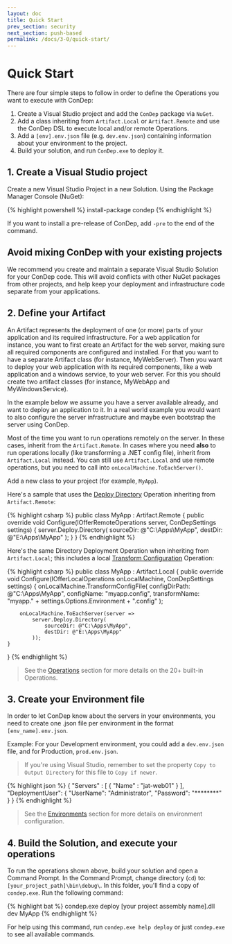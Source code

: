 ```yaml
---
layout: doc
title: Quick Start
prev_section: security
next_section: push-based
permalink: /docs/3-0/quick-start/
---
```


Quick Start
===========

There are four simple steps to follow in order to define the Operations you want to execute with ConDep:

1. Create a Visual Studio project and add the `ConDep` package via `NuGet`.
2. Add a class inheriting from `Artifact.Local` or `Artifact.Remote` and use the ConDep DSL to execute local and/or remote Operations.
3. Add a `[env].env.json` file (e.g. `dev.env.json`) containing information about your environment to the project.
4. Build your solution, and run `ConDep.exe` to deploy it.

## 1. Create a Visual Studio project

Create a new Visual Studio Project in a new Solution. Using the Package Manager Console (NuGet):

{% highlight powershell %}
install-package condep
{% endhighlight %}

If you want to install a pre-release of ConDep, add `-pre` to the end of the command.

<div class="note warning">
	<h2>Avoid mixing ConDep with your existing projects</h2>
  <p>
		We recommend you create and maintain a separate Visual Studio Solution for your ConDep code. This will avoid conflicts with other NuGet packages from other projects, and help keep your deployment and infrastructure code separate from your applications.
	</p>
</div>

## 2. Define your Artifact

An Artifact represents the deployment of one (or more) parts of your application and its required infrastructure. For a web application for instance, you want to first create an Artifact for the web server, making sure all required components are configured and installed. For that you want to have a separate Artifact class (for instance, MyWebServer). Then you want to deploy your web application with its required components, like a web application and a windows service, to your web server. For this you should create two artifact classes (for instance, MyWebApp and MyWindowsService).

In the example below we assume you have a server available already, and want to deploy an application to it. In a real world example you would want to also configure the server infrastructure and maybe even bootstrap the server using ConDep. 

Most of the time you want to run operations remotely on the server. In these cases, inherit from the `Artifact.Remote`. In cases where you need **also** to run operations locally (like transforming a .NET config file), inherit from `Artifact.Local` instead. You can still use `Artifact.Local` and use remote operations, but you need to call into `onLocalMachine.ToEachServer()`.

Add a new class to your project (for example, `MyApp`).

Here's a sample that uses the [Deploy Directory](/docs/3-0/operations/deployment/directory/) Operation
inheriting from `Artifact.Remote`:

{% highlight csharp %}
public class MyApp : Artifact.Remote
{
    public override void Configure(IOfferRemoteOperations server, ConDepSettings settings)
    {
        server.Deploy.Directory(
            sourceDir: @"C:\Apps\MyApp",
            destDir: @"E:\Apps\MyApp"
        );
    }
}
{% endhighlight %}

Here's the same Directory Deployment Operation when inheriting from `Artifact.Local`;
this includes a local [Transform Configuration](/docs/3-0/operations/local/transform-config/) Operation:

{% highlight csharp %}
public class MyApp : Artifact.Local
{
    public override void Configure(IOfferLocalOperations onLocalMachine, ConDepSettings settings)
    {
        onLocalMachine.TransformConfigFile(
            configDirPath: @"C:\Apps\MyApp\",
            configName: "myapp.config",
            transformName: "myapp." + settings.Options.Environment + ".config"
        );

        onLocalMachine.ToEachServer(server =>
            server.Deploy.Directory(
                sourceDir: @"C:\Apps\MyApp",
                destDir: @"E:\Apps\MyApp"
            ));
    }
}
{% endhighlight %}

> See the [Operations](/docs/3-0/operations/) section for more details on the 20+ built-in Operations.

## 3. Create your Environment file

In order to let ConDep know about the servers in your environments, you need to create one .json file per environment in the format `[env_name].env.json`.

Example: For your Development environment, you could add a `dev.env.json` file, and for Production, `prod.env.json`.

> If you're using Visual Studio, remember to set the property `Copy to Output Directory` for this file to `Copy if newer`.

{% highlight json %}
{
  "Servers" :
  [
    {
      "Name" : "jat-web01"
    }
  ],
  "DeploymentUser":
  {
    "UserName": "Administrator",
    "Password": "********"
  }
}
{% endhighlight %}

> See the [Environments](/docs/3-0/environment/) section for more details on environment configuration.

## 4. Build the Solution, and execute your operations

To run the operations shown above, build your solution and open a Command Prompt. In the Command Prompt, change directory (`cd`) to: `[your_project_path]\bin\debug\`. In this folder, you'll find a copy of `condep.exe`. Run the following command:

{% highlight bat %}
condep.exe deploy [your project assembly name].dll dev MyApp
{% endhighlight %}

For help using this command, run `condep.exe help deploy` or just `condep.exe` to see all available commands.
